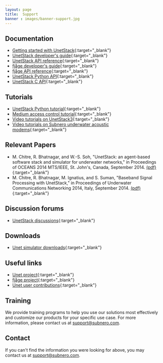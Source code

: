 ```yaml
---
layout: page
title:  Support
banner : images/banner-support.jpg
---
```


## Documentation

- [Getting started with UnetStack](https://unetstack.net/index.html#docs){:target="_blank"}
- [UnetStack developer's guide](https://unetstack.net/handbook/unet-handbook_preface.html){:target="_blank"}
- [UnetStack API reference](https://unetstack.net/javadoc/3.0/){:target="_blank"}
- [fjåge developer's guide](https://fjage.readthedocs.io/en/latest/){:target="_blank"}
- [fjåge API reference](http://org-arl.github.io/fjage/javadoc){:target="_blank"}
- [UnetStack Python API](https://github.com/org-arl/unet-contrib/tree/master/unetsocket/python){:target="_blank"}
- [UnetStack C API](https://github.com/org-arl/unet-contrib/tree/master/unetsocket/c){:target="_blank"}

## Tutorials

- [UnetStack Python tutorial](https://github.com/org-arl/unet-contrib/blob/master/unetsocket/python/python-gateway-tutorial.ipynb){:target="_blank"}
- [Medium access control tutorial](https://unetstack.net/handbook/unet-handbook_medium_access_control.html){:target="_blank"}
- [Video tutorials on UnetStack3](https://www.youtube.com/channel/UCnwSva23AuUCFPqgI0kPvdw){:target="_blank"}
- [Video tutorials on Subnero underwater acoustic modems](https://www.youtube.com/channel/UC5sm2Hjyz7BqufEQainQbtA){:target="_blank"}

## Relevant Papers

- M. Chitre, R. Bhatnagar, and W.-S. Soh, "UnetStack: an agent-based software stack and simulator for underwater networks," in Proceedings of OCEANS 2014 MTS/IEEE, St. John's, Canada, September 2014. [(pdf)](https://arl.nus.edu.sg/wp-content/publications/Oceans14unetstack.pdf){:target="_blank"}
- M. Chitre, R. Bhatnagar, M. Ignatius, and S. Suman, "Baseband Signal Processing with UnetStack," in Proceedings of Underwater Communications Networking 2014, Italy, September 2014. [(pdf)](https://arl.nus.edu.sg/wp-content/publications/sdmodem.pdf){:target="_blank"}

## Discussion forums

- [UnetStack discussions](https://stackoverflow.com/questions/tagged/unetstack){:target="_blank"}

## Downloads

- [Unet simulator downloads](https://www.unetstack.net/downloads/){:target="_blank"}

## Useful links

- [Unet project](https://www.unetstack.net/){:target="_blank"}
- [fjåge project](https://github.com/org-arl/fjage){:target="_blank"}
- [Unet user contributions](https://github.com/org-arl/unet-contrib){:target="_blank"}

## Training

We provide training programs to help you use our solutions most effectively and customize our products for your specific use case. For more information, please contact us at support@subnero.com.

## Contact

If you can't find the information you were looking for above, you may contact us at support@subnero.com.

